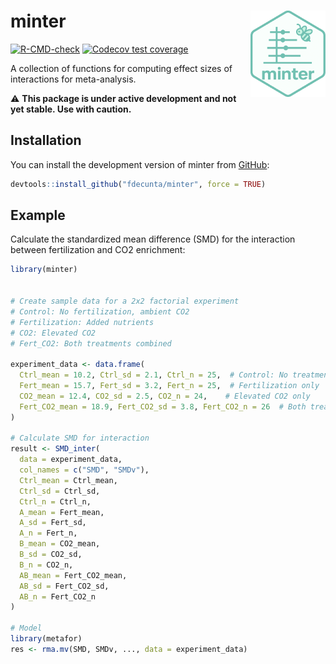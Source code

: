 
<!-- README.md is generated from README.Rmd. Please edit that file -->

# minter <img src="man/figures/minter_logo.png" align="right" alt="" width="120" />

<!-- badges: start -->

[![R-CMD-check](https://github.com/fdecunta/minter/actions/workflows/R-CMD-check.yaml/badge.svg)](https://github.com/fdecunta/minter/actions/workflows/R-CMD-check.yaml)
[![Codecov test
coverage](https://codecov.io/gh/fdecunta/minter/graph/badge.svg)](https://app.codecov.io/gh/fdecunta/minter)
<!-- badges: end -->

A collection of functions for computing effect sizes of interactions for
meta-analysis.

⚠️ **This package is under active development and not yet stable. Use
with caution.**

## Installation

You can install the development version of minter from
[GitHub](https://github.com/fdecunta/minter):

``` r
devtools::install_github("fdecunta/minter", force = TRUE)
```

## Example

Calculate the standardized mean difference (SMD) for the interaction
between fertilization and CO2 enrichment:

``` r
library(minter)


# Create sample data for a 2x2 factorial experiment
# Control: No fertilization, ambient CO2
# Fertilization: Added nutrients
# CO2: Elevated CO2
# Fert_CO2: Both treatments combined

experiment_data <- data.frame(
  Ctrl_mean = 10.2, Ctrl_sd = 2.1, Ctrl_n = 25,  # Control: No treatment
  Fert_mean = 15.7, Fert_sd = 3.2, Fert_n = 25,  # Fertilization only
  CO2_mean = 12.4, CO2_sd = 2.5, CO2_n = 24,    # Elevated CO2 only
  Fert_CO2_mean = 18.9, Fert_CO2_sd = 3.8, Fert_CO2_n = 26  # Both treatments
)

# Calculate SMD for interaction
result <- SMD_inter(
  data = experiment_data,
  col_names = c("SMD", "SMDv"),
  Ctrl_mean = Ctrl_mean,
  Ctrl_sd = Ctrl_sd,
  Ctrl_n = Ctrl_n,
  A_mean = Fert_mean,
  A_sd = Fert_sd,
  A_n = Fert_n,
  B_mean = CO2_mean,
  B_sd = CO2_sd,
  B_n = CO2_n,
  AB_mean = Fert_CO2_mean,
  AB_sd = Fert_CO2_sd,
  AB_n = Fert_CO2_n
)

# Model
library(metafor)
res <- rma.mv(SMD, SMDv, ..., data = experiment_data)
```

